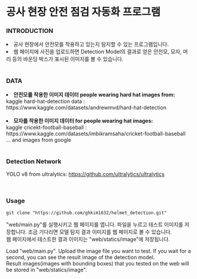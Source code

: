 # 공사 현장 안전 점검 자동화 프로그램 

### INTRODUCTION
<li>공사 현장에서 안전모를 착용하고 있는지 탐지할 수 있는 프로그램입니다.</li>
<li>웹 페이지에 사진을 업로드하면 Detection Model의 결과로 얻은 안전모, 모자, 머리 등의 바운딩 박스가 표시된 이미지를 볼 수 있습니다.</li>

<br>

### DATA
<li><strong>안전모를 착용한 이미지 데이터 people wearing hard hat images from:</strong><br>
kaggle hard-hat-detection data : https://www.kaggle.com/datasets/andrewmvd/hard-hat-detection</li><br>
<li><strong>모자를 착용한 이미지 데이터 for people wearing hat images:</strong><br>
kaggle cricekt-football-baseball : https://www.kaggle.com/datasets/imbikramsaha/cricket-football-baseball<br>
... and images from google</li>

<br>

### Detection Network
YOLO v8 from ultralytics: https://github.com/ultralytics/ultralytics

<br>

### Usage
```
git clone "https://github.com/ghkim1632/helmet_detection.git"
```

"web/main.py"를 실행시키고 웹 페이지를 엽니다. 파일을 누르고 테스트 이미지를 저장합니다. 조금 기다리면 모델 탐지 결과 이미지를 웹 페이지로 볼 수 있습니다.<br>
웹 페이지에서 테스트한 결과 이미지는 "web/statics/image"에 저장됩니다.</p>

Load "web/main.py". Upload the image file you want to test. If you wait for a second, you can see the result image of the detection model.<br>
Result images(images with bounding boxes) that you tested on the web will be stored in "web/statics/image".